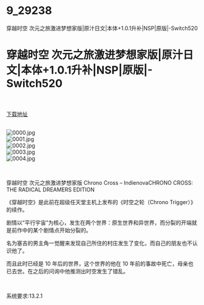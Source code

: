 # 9_29238
穿越时空 次元之旅激进梦想家版|原汁日文|本体+1.0.1升补|NSP|原版|-Switch520
# 穿越时空 次元之旅激进梦想家版|原汁日文|本体+1.0.1升补|NSP|原版|-Switch520
 <br/></br>
[下载地址](https://www.switch520.cc/article/29238 "下载地址")
<br/></br>

<p><img title="0000.jpg" src="https://www.switch520.cc/muke_img/2022_04_07_54458e05a404a.jpg" alt="0000.jpg"><br>
<img title="0001.jpg" src="https://www.switch520.cc/muke_img/2022_04_07_04c4fd6b245e2.jpg" alt="0001.jpg"><br>
<img title="0002.jpg" src="https://www.switch520.cc/muke_img/2022_04_07_63b8ded318699.jpg" alt="0002.jpg"><br>
<img title="0003.jpg" src="https://www.switch520.cc/muke_img/2022_04_07_2bd07c1f6266a.jpg" alt="0003.jpg"><br>
<img title="0004.jpg" src="https://www.switch520.cc/muke_img/2022_04_07_42b5d2856f79a.jpg" alt="0004.jpg"></p>
<p>&nbsp;</p>
<p>穿越时空 次元之旅激进梦想家版 Chrono Cross – IndienovaCHRONO CROSS: THE RADICAL DREAMERS EDITION</p>
<p>《穿越时空》是此前在超级任天堂主机上发布的《时空之轮（Chrono Trigger）》的续作。</p>
<p>剧情以“平行宇宙”为核心，发生在两个世界：原生世界和异世界，而分裂的开端就是前作中的某个剧情点开始分裂的。</p>
<p>名为塞吉的男主角一觉醒来发现自己所住的村庄发生了变化，而自己的朋友也不认识他了。</p>
<p>而且此时已经是 10 年后的世界，这个世界的他在 10 年前的事故中死亡，母亲也已去世。在之后的问询中他推测出时空发生了错乱。</p>
<p>&nbsp;</p>
<p>系统要求:13.2.1</p>



